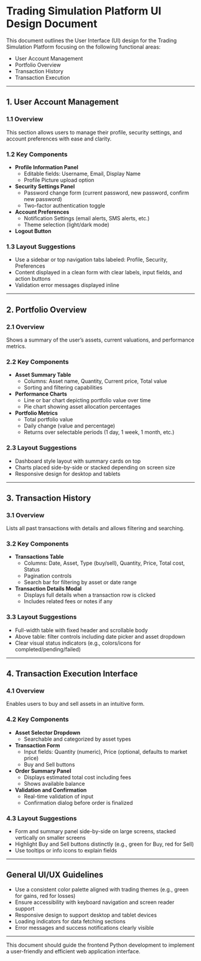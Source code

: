 # Trading Simulation Platform UI Design Document

This document outlines the User Interface (UI) design for the Trading Simulation Platform focusing on the following functional areas:
- User Account Management
- Portfolio Overview
- Transaction History
- Transaction Execution

---

## 1. User Account Management

### 1.1 Overview
This section allows users to manage their profile, security settings, and account preferences with ease and clarity.

### 1.2 Key Components
- **Profile Information Panel**
  - Editable fields: Username, Email, Display Name
  - Profile Picture upload option
- **Security Settings Panel**
  - Password change form (current password, new password, confirm new password)
  - Two-factor authentication toggle
- **Account Preferences**
  - Notification Settings (email alerts, SMS alerts, etc.)
  - Theme selection (light/dark mode)
- **Logout Button**

### 1.3 Layout Suggestions
- Use a sidebar or top navigation tabs labeled: Profile, Security, Preferences
- Content displayed in a clean form with clear labels, input fields, and action buttons
- Validation error messages displayed inline

---

## 2. Portfolio Overview

### 2.1 Overview
Shows a summary of the user’s assets, current valuations, and performance metrics.

### 2.2 Key Components
- **Asset Summary Table**
  - Columns: Asset name, Quantity, Current price, Total value
  - Sorting and filtering capabilities
- **Performance Charts**
  - Line or bar chart depicting portfolio value over time
  - Pie chart showing asset allocation percentages
- **Portfolio Metrics**
  - Total portfolio value
  - Daily change (value and percentage)
  - Returns over selectable periods (1 day, 1 week, 1 month, etc.)

### 2.3 Layout Suggestions
- Dashboard style layout with summary cards on top
- Charts placed side-by-side or stacked depending on screen size
- Responsive design for desktop and tablets

---

## 3. Transaction History

### 3.1 Overview
Lists all past transactions with details and allows filtering and searching.

### 3.2 Key Components
- **Transactions Table**
  - Columns: Date, Asset, Type (buy/sell), Quantity, Price, Total cost, Status
  - Pagination controls
  - Search bar for filtering by asset or date range
- **Transaction Details Modal**
  - Displays full details when a transaction row is clicked
  - Includes related fees or notes if any

### 3.3 Layout Suggestions
- Full-width table with fixed header and scrollable body
- Above table: filter controls including date picker and asset dropdown
- Clear visual status indicators (e.g., colors/icons for completed/pending/failed)

---

## 4. Transaction Execution Interface

### 4.1 Overview
Enables users to buy and sell assets in an intuitive form.

### 4.2 Key Components
- **Asset Selector Dropdown**
  - Searchable and categorized by asset types
- **Transaction Form**
  - Input fields: Quantity (numeric), Price (optional, defaults to market price)
  - Buy and Sell buttons
- **Order Summary Panel**
  - Displays estimated total cost including fees
  - Shows available balance
- **Validation and Confirmation**
  - Real-time validation of input
  - Confirmation dialog before order is finalized

### 4.3 Layout Suggestions
- Form and summary panel side-by-side on large screens, stacked vertically on smaller screens
- Highlight Buy and Sell buttons distinctly (e.g., green for Buy, red for Sell)
- Use tooltips or info icons to explain fields

---

## General UI/UX Guidelines
- Use a consistent color palette aligned with trading themes (e.g., green for gains, red for losses)
- Ensure accessibility with keyboard navigation and screen reader support
- Responsive design to support desktop and tablet devices
- Loading indicators for data fetching sections
- Error messages and success notifications clearly visible

---

This document should guide the frontend Python development to implement a user-friendly and efficient web application interface.